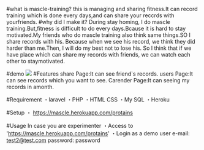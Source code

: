 

#what is mascle-training?
this is managing and sharing fitness.It can record training which  is done every days,and can share your reccrds with yourfriends.
#why did I make it?
During stay homing, I do mascle training.But,fitness is difficult to do every days.Bcause it is hard to stay motivated.My friends who  do mascle training also think same things.SO I share records with his.
Because when we see his record, we think they did harder than me.Then, I will do my best not to lose his. So I think that if we have place which can share my records with friends, we can watch each other to staymotivated.

#demo
<img src="../demo.gif">
#Features
share Page:It can see friend`s records.
users Page:It can see records which you want to see. 
Carender Page:It can seeing my records in amonth.

#Requirement
・laravel
・PHP
・HTML CSS
・My SQL
・Heroku

#Setup
・ https://mascle.herokuapp.com/protains

#Usage
In case you are experimenter
・Access to 'https://mascle.herokuapp.com/protains'
・Login as a demo user
    e-mail: test2@test.com
    password: password
